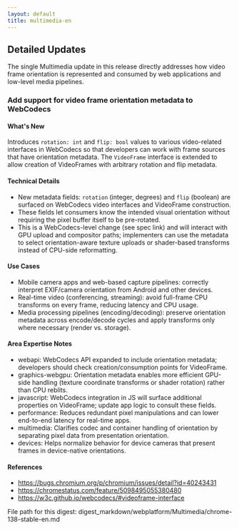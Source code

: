 ```yaml
---
layout: default
title: multimedia-en
---
```


## Detailed Updates

The single Multimedia update in this release directly addresses how video frame orientation is represented and consumed by web applications and low-level media pipelines.

### Add support for video frame orientation metadata to WebCodecs

#### What's New
Introduces `rotation: int` and `flip: bool` values to various video-related interfaces in WebCodecs so that developers can work with frame sources that have orientation metadata. The `VideoFrame` interface is extended to allow creation of VideoFrames with arbitrary rotation and flip metadata.

#### Technical Details
- New metadata fields: `rotation` (integer, degrees) and `flip` (boolean) are surfaced on WebCodecs video interfaces and VideoFrame construction.
- These fields let consumers know the intended visual orientation without requiring the pixel buffer itself to be pre-rotated.
- This is a WebCodecs-level change (see spec link) and will interact with GPU upload and compositor paths; implementers can use the metadata to select orientation-aware texture uploads or shader-based transforms instead of CPU-side reformatting.

#### Use Cases
- Mobile camera apps and web-based capture pipelines: correctly interpret EXIF/camera orientation from Android and other devices.
- Real-time video (conferencing, streaming): avoid full-frame CPU transforms on every frame, reducing latency and CPU usage.
- Media processing pipelines (encoding/decoding): preserve orientation metadata across encode/decode cycles and apply transforms only where necessary (render vs. storage).

#### Area Expertise Notes
- webapi: WebCodecs API expanded to include orientation metadata; developers should check creation/consumption points for VideoFrame.
- graphics-webgpu: Orientation metadata enables more efficient GPU-side handling (texture coordinate transforms or shader rotation) rather than CPU reblits.
- javascript: WebCodecs integration in JS will surface additional properties on VideoFrame; update app logic to consult these fields.
- performance: Reduces redundant pixel manipulations and can lower end-to-end latency for real-time apps.
- multimedia: Clarifies codec and container handling of orientation by separating pixel data from presentation orientation.
- devices: Helps normalize behavior for device cameras that present frames in device-native orientations.

#### References
- https://bugs.chromium.org/p/chromium/issues/detail?id=40243431
- https://chromestatus.com/feature/5098495055380480
- https://w3c.github.io/webcodecs/#videoframe-interface

File path for this digest:
digest_markdown/webplatform/Multimedia/chrome-138-stable-en.md

